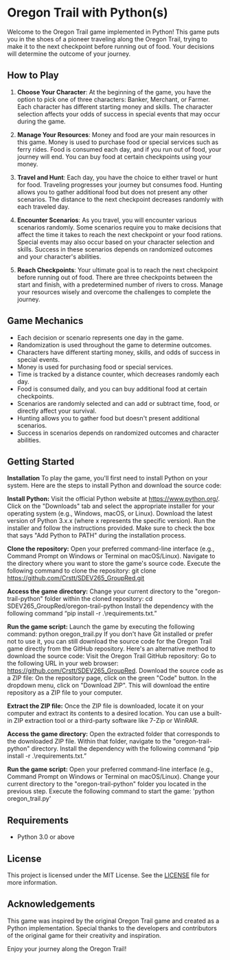 # Oregon Trail with Python(s)

Welcome to the Oregon Trail game implemented in Python! This game puts you in the shoes of a pioneer traveling along the Oregon Trail, trying to make it to the next checkpoint before running out of food. Your decisions will determine the outcome of your journey.

## How to Play

1. **Choose Your Character**: At the beginning of the game, you have the option to pick one of three characters: Banker, Merchant, or Farmer. Each character has different starting money and skills. The character selection affects your odds of success in special events that may occur during the game.

2. **Manage Your Resources**: Money and food are your main resources in this game. Money is used to purchase food or special services such as ferry rides. Food is consumed each day, and if you run out of food, your journey will end. You can buy food at certain checkpoints using your money.

3. **Travel and Hunt**: Each day, you have the choice to either travel or hunt for food. Traveling progresses your journey but consumes food. Hunting allows you to gather additional food but does not present any other scenarios. The distance to the next checkpoint decreases randomly with each traveled day.

4. **Encounter Scenarios**: As you travel, you will encounter various scenarios randomly. Some scenarios require you to make decisions that affect the time it takes to reach the next checkpoint or your food rations. Special events may also occur based on your character selection and skills. Success in these scenarios depends on randomized outcomes and your character's abilities.

5. **Reach Checkpoints**: Your ultimate goal is to reach the next checkpoint before running out of food. There are three checkpoints between the start and finish, with a predetermined number of rivers to cross. Manage your resources wisely and overcome the challenges to complete the journey.

## Game Mechanics

- Each decision or scenario represents one day in the game.
- Randomization is used throughout the game to determine outcomes.
- Characters have different starting money, skills, and odds of success in special events.
- Money is used for purchasing food or special services.
- Time is tracked by a distance counter, which decreases randomly each day.
- Food is consumed daily, and you can buy additional food at certain checkpoints.
- Scenarios are randomly selected and can add or subtract time, food, or directly affect your survival.
- Hunting allows you to gather food but doesn't present additional scenarios.
- Success in scenarios depends on randomized outcomes and character abilities.

## Getting Started

**Installation**
To play the game, you'll first need to install Python on your system. Here are the steps to install Python and download the source code:

**Install Python:**
Visit the official Python website at https://www.python.org/.
Click on the "Downloads" tab and select the appropriate installer for your operating system (e.g., Windows, macOS, or Linux).
Download the latest version of Python 3.x.x (where x represents the specific version).
Run the installer and follow the instructions provided. Make sure to check the box that says "Add Python to PATH" during the installation process.

**Clone the repository:**
Open your preferred command-line interface (e.g., Command Prompt on Windows or Terminal on macOS/Linux).
Navigate to the directory where you want to store the game's source code.
Execute the following command to clone the repository:
git clone https://github.com/Crstt/SDEV265_GroupRed.git

**Access the game directory:**
Change your current directory to the "oregon-trail-python" folder within the cloned repository:
cd SDEV265_GroupRed/oregon-trail-python
Install the dependency with the following command “pip install -r .\requirements.txt.”

**Run the game script:**
Launch the game by executing the following command:
python oregon_trail.py
If you don't have Git installed or prefer not to use it, you can still download the source code for the Oregon Trail game directly from the GitHub repository. Here's an alternative method to download the source code:
Visit the Oregon Trail GitHub repository:
Go to the following URL in your web browser: https://github.com/Crstt/SDEV265_GroupRed.
Download the source code as a ZIP file:
On the repository page, click on the green "Code" button.
In the dropdown menu, click on "Download ZIP".
This will download the entire repository as a ZIP file to your computer.

**Extract the ZIP file:**
Once the ZIP file is downloaded, locate it on your computer and extract its contents to a desired location.
You can use a built-in ZIP extraction tool or a third-party software like 7-Zip or WinRAR.

**Access the game directory:**
Open the extracted folder that corresponds to the downloaded ZIP file.
Within that folder, navigate to the "oregon-trail-python" directory.
Install the dependency with the following command “pip install -r .\requirements.txt.”

**Run the game script:**
Open your preferred command-line interface (e.g., Command Prompt on Windows or Terminal on macOS/Linux).
Change your current directory to the "oregon-trail-python" folder you located in the previous step.
Execute the following command to start the game:
'python oregon_trail.py'


## Requirements

- Python 3.0 or above

## License

This project is licensed under the MIT License. See the [LICENSE](LICENSE) file for more information.

## Acknowledgements

This game was inspired by the original Oregon Trail game and created as a Python implementation. Special thanks to the developers and contributors of the original game for their creativity and inspiration.

Enjoy your journey along the Oregon Trail!
